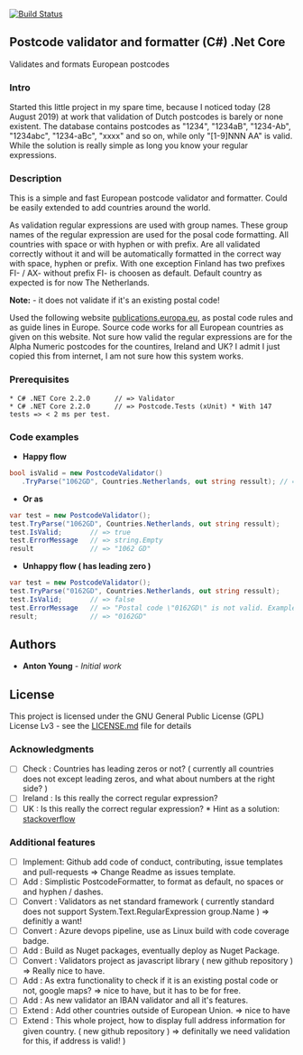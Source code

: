 [![Build Status](https://dev.azure.com/antonyoung/PostalCode/_apis/build/status/antonyoung.postalcode?branchName=master)](https://dev.azure.com/antonyoung/PostalCode/_build/latest?definitionId=1&branchName=master)
## Postcode validator and formatter (C#) .Net Core

Validates and formats European postcodes

### Intro

Started this little project in my spare time, because I noticed today (28 August 2019) at work that validation of Dutch postcodes is barely or none existent. 
The database contains postcodes as "1234", "1234aB", "1234-Ab", "1234abc", "1234-aBc", "xxxx" and so on, while only "[1-9]NNN AA" is valid. 
While the solution is really simple as long you know your regular expressions. 

### Description

This is a simple and fast European postcode validator and formatter. 
Could be easily extended to add countries around the world.

As validation regular expressions are used with group names. 
These group names of the regular expression are used for the posal code formatting. 
All countries with space or with hyphen or with prefix.
Are all validated correctly without it and will be automatically formatted in the correct way with space, hyphen or prefix. 
With one exception Finland has two prefixes FI- / AX- without prefix FI- is choosen as default.
Default country as expected is for now The Netherlands.    

**Note:** - it does not validate if it's an existing postal code!

Used the following website [publications.europa.eu](http://publications.europa.eu/code/en/en-390105.htm), as postal code rules and as guide lines in Europe. 
Source code works for all European countries as given on this website.
Not sure how valid the regular expressions are for the Alpha Numeric postcodes for the countires, Ireland and UK?
I admit I just copied this from internet, I am not sure how this system works. 
 
### Prerequisites
```
* C# .NET Core 2.2.0	  // => Validator
* C# .NET Core 2.2.0      // => Postcode.Tests (xUnit) * With 147 tests => < 2 ms per test.
```
### Code examples

* **Happy flow**
```csharp
bool isValid = new PostcodeValidator()
   .TryParse("1062GD", Countries.Netherlands, out string ressult); // => result = "1062 GD", isValid = true
```
* **Or as** 
```csharp
var test = new PostcodeValidator(); 
test.TryParse("1062GD", Countries.Netherlands, out string ressult);
test.IsValid;       // => true					
test.ErrorMessage   // => string.Empty
result              // => "1062 GD"
```
* **Unhappy flow ( has leading zero )**
```csharp
var test = new PostcodeValidator(); 
test.TryParse("0162GD", Countries.Netherlands, out string ressult);
test.IsValid;       // => false					
test.ErrorMessage   // => "Postal code \"0162GD\" is not valid. Example \"1234 AB\"."
result;             // => "0162GD"
```

## Authors

* **Anton Young** - *Initial work*

## License

This project is licensed under the GNU General Public License (GPL) License Lv3 - see the [LICENSE.md](LICENSE.md) file for details

### Acknowledgments

- [ ] Check		: Countries has leading zeros or not? ( currently all countries does not except leading zeros, and what about numbers at the right side? )
- [ ] Ireland	: Is this really the correct regular expression?
- [ ] UK		: Is this really the correct regular expression? * Hint as a solution: [stackoverflow](https://stackoverflow.com/questions/164979/regex-for-matching-uk-postcodes)	
 
### Additional features

- [ ] Implement: Github add code of conduct, contributing, issue templates and pull-requests => Change Readme as issues template.
- [ ] Add : Simplistic PostcodeFormatter, to format as default, no spaces or and hyphen / dashes.
- [ ] Convert	: Validators as net standard framework ( currently standard does not support System.Text.RegularExpression group.Name ) => definitly a want!
- [ ] Convert : Azure devops pipeline, use as Linux build with code coverage badge.
- [ ] Add : Build as Nuget packages, eventually deploy as Nuget Package.
- [ ] Convert	: Validators project as javascript library ( new github repository ) => Really nice to have.
- [ ] Add		: As extra functionality to check if it is an existing postal code or not, google maps? => nice to have, but it has to be for free.
- [ ] Add  : As new validator an IBAN validator and all it's features.
- [ ] Extend	: Add other countries outside of European Union. => nice to have 
- [ ] Extend	: This whole project, how to display full address information for given country. ( new github repository ) => definitally we need validation for this, if address is valid! )
